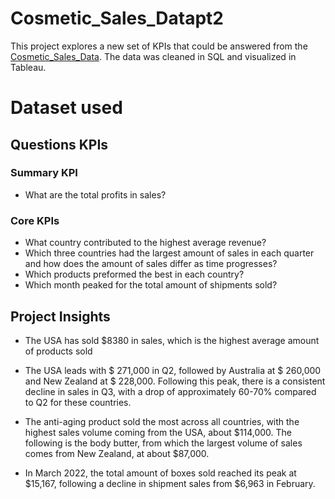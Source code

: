 # Cosmetic_Sales_Datapt2
This project explores a new set of KPIs that could be answered from the <a href="https://github.com/DigitallyDeja/Cosmetic_Sales_Data">Cosmetic_Sales_Data</a>. The data was cleaned in SQL and visualized in Tableau.

# Dataset used 

## Questions KPIs
### Summary KPI 
- What are the total profits in sales?

### Core KPIs
- What country contributed to the highest average revenue?
- Which three countries had the largest amount of sales in each quarter and how does the amount of sales differ as time progresses?
- Which products preformed the best in each country?
- Which month peaked for the total amount of shipments sold?

## Project Insights
- The USA has sold $8380 in sales, which is the highest average amount of products sold

- The USA leads with $ 271,000 in Q2, followed by Australia at $ 260,000 and New Zealand at $ 228,000. Following this peak, there is a consistent decline in sales in Q3, with a drop of approximately 60-70% compared to Q2 for these countries.

- The anti-aging product sold the most across all countries, with the highest sales volume coming from the USA, about $114,000. The following is the body butter, from which the largest volume of sales comes from New Zealand, at about $87,000.

- In March 2022, the total amount of boxes sold reached its peak at $15,167, following a decline in shipment sales from $6,963 in February.
